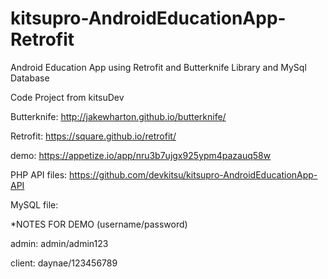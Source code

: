 # kitsupro-AndroidEducationApp-Retrofit
 Android Education App using Retrofit and Butterknife Library and MySql Database

Code Project from kitsuDev

Butterknife: http://jakewharton.github.io/butterknife/

Retrofit: https://square.github.io/retrofit/

demo: https://appetize.io/app/nru3b7ujgx925ypm4pazauq58w 

PHP API files: https://github.com/devkitsu/kitsupro-AndroidEducationApp-API

MySQL file:

*NOTES FOR DEMO (username/password)

admin: admin/admin123

client: daynae/123456789
